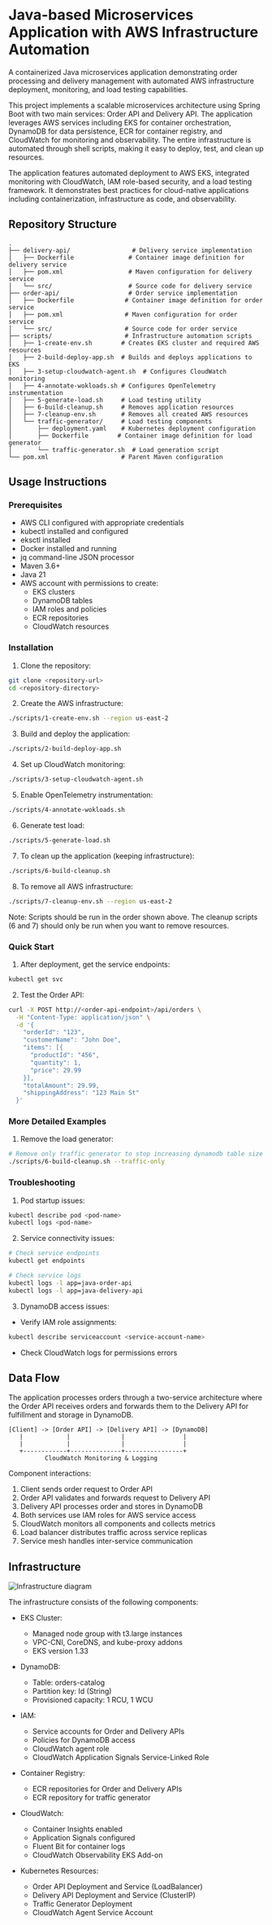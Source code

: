# Java-based Microservices Application with AWS Infrastructure Automation

A containerized Java microservices application demonstrating order processing and delivery management with automated AWS infrastructure deployment, monitoring, and load testing capabilities.

This project implements a scalable microservices architecture using Spring Boot with two main services: Order API and Delivery API. The application leverages AWS services including EKS for container orchestration, DynamoDB for data persistence, ECR for container registry, and CloudWatch for monitoring and observability. The entire infrastructure is automated through shell scripts, making it easy to deploy, test, and clean up resources.

The application features automated deployment to AWS EKS, integrated monitoring with CloudWatch, IAM role-based security, and a load testing framework. It demonstrates best practices for cloud-native applications including containerization, infrastructure as code, and observability.

## Repository Structure
```
.
├── delivery-api/                 # Delivery service implementation
│   ├── Dockerfile               # Container image definition for delivery service
│   ├── pom.xml                  # Maven configuration for delivery service
│   └── src/                     # Source code for delivery service
├── order-api/                   # Order service implementation
│   ├── Dockerfile              # Container image definition for order service
│   ├── pom.xml                 # Maven configuration for order service
│   └── src/                    # Source code for order service
├── scripts/                    # Infrastructure automation scripts
│   ├── 1-create-env.sh        # Creates EKS cluster and required AWS resources
│   ├── 2-build-deploy-app.sh  # Builds and deploys applications to EKS
│   ├── 3-setup-cloudwatch-agent.sh  # Configures CloudWatch monitoring
│   ├── 4-annotate-wokloads.sh # Configures OpenTelemetry instrumentation
│   ├── 5-generate-load.sh     # Load testing utility
│   ├── 6-build-cleanup.sh     # Removes application resources
│   ├── 7-cleanup-env.sh       # Removes all created AWS resources
│   └── traffic-generator/     # Load testing components
│       ├── deployment.yaml    # Kubernetes deployment configuration
│       ├── Dockerfile        # Container image definition for load generator
│       └── traffic-generator.sh  # Load generation script
└── pom.xml                    # Parent Maven configuration
```

## Usage Instructions
### Prerequisites
- AWS CLI configured with appropriate credentials
- kubectl installed and configured
- eksctl installed
- Docker installed and running
- jq command-line JSON processor
- Maven 3.6+ 
- Java 21
- AWS account with permissions to create:
  - EKS clusters
  - DynamoDB tables
  - IAM roles and policies
  - ECR repositories
  - CloudWatch resources

### Installation

1. Clone the repository:
```bash
git clone <repository-url>
cd <repository-directory>
```

2. Create the AWS infrastructure:
```bash
./scripts/1-create-env.sh --region us-east-2
```

3. Build and deploy the application:
```bash
./scripts/2-build-deploy-app.sh
```

4. Set up CloudWatch monitoring:
```bash
./scripts/3-setup-cloudwatch-agent.sh
```

5. Enable OpenTelemetry instrumentation:
```bash
./scripts/4-annotate-wokloads.sh
```

6. Generate test load:
```bash
./scripts/5-generate-load.sh
```

7. To clean up the application (keeping infrastructure):
```bash
./scripts/6-build-cleanup.sh
```

8. To remove all AWS infrastructure:
```bash
./scripts/7-cleanup-env.sh --region us-east-2
```

Note: Scripts should be run in the order shown above. The cleanup scripts (6 and 7) should only be run when you want to remove resources.

### Quick Start
1. After deployment, get the service endpoints:
```bash
kubectl get svc
```

2. Test the Order API:
```bash
curl -X POST http://<order-api-endpoint>/api/orders \
  -H "Content-Type: application/json" \
  -d '{
    "orderId": "123",
    "customerName": "John Doe",
    "items": [{
      "productId": "456",
      "quantity": 1,
      "price": 29.99
    }],
    "totalAmount": 29.99,
    "shippingAddress": "123 Main St"
  }'
```

### More Detailed Examples
1. Remove the load generator:
```bash
# Remove only traffic generator to stop increasing dynamodb table size
./scripts/6-build-cleanup.sh --traffic-only
```

### Troubleshooting
1. Pod startup issues:
```bash
kubectl describe pod <pod-name>
kubectl logs <pod-name>
```

2. Service connectivity issues:
```bash
# Check service endpoints
kubectl get endpoints

# Check service logs
kubectl logs -l app=java-order-api
kubectl logs -l app=java-delivery-api
```

3. DynamoDB access issues:
- Verify IAM role assignments:
```bash
kubectl describe serviceaccount <service-account-name>
```
- Check CloudWatch logs for permissions errors

## Data Flow
The application processes orders through a two-service architecture where the Order API receives orders and forwards them to the Delivery API for fulfillment and storage in DynamoDB.

```ascii
[Client] -> [Order API] -> [Delivery API] -> [DynamoDB]
   |            |              |                |
   |            |              |                |
   +------------+--------------+----------------+
          CloudWatch Monitoring & Logging
```

Component interactions:
1. Client sends order request to Order API
2. Order API validates and forwards request to Delivery API
3. Delivery API processes order and stores in DynamoDB
4. Both services use IAM roles for AWS service access
5. CloudWatch monitors all components and collects metrics
6. Load balancer distributes traffic across service replicas
7. Service mesh handles inter-service communication

## Infrastructure

![Infrastructure diagram](./docs/infra.svg)

The infrastructure consists of the following components:

- EKS Cluster:
  - Managed node group with t3.large instances
  - VPC-CNI, CoreDNS, and kube-proxy addons
  - EKS version 1.33

- DynamoDB:
  - Table: orders-catalog
  - Partition key: Id (String)
  - Provisioned capacity: 1 RCU, 1 WCU

- IAM:
  - Service accounts for Order and Delivery APIs
  - Policies for DynamoDB access
  - CloudWatch agent role
  - CloudWatch Application Signals Service-Linked Role

- Container Registry:
  - ECR repositories for Order and Delivery APIs
  - ECR repository for traffic generator

- CloudWatch:
  - Container Insights enabled
  - Application Signals configured
  - Fluent Bit for container logs
  - CloudWatch Observability EKS Add-on

- Kubernetes Resources:
  - Order API Deployment and Service (LoadBalancer)
  - Delivery API Deployment and Service (ClusterIP)
  - Traffic Generator Deployment
  - CloudWatch Agent Service Account
